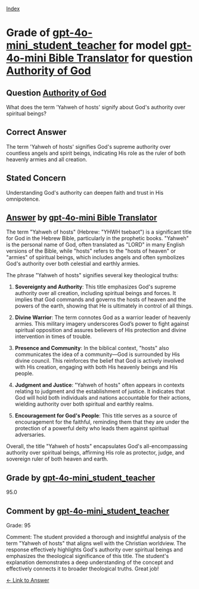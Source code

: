 
[Index](../../../../index.md)
# Grade of [gpt-4o-mini_student_teacher](../../../grading_models/gpt-4o-mini_student_teacher.md) for model [gpt-4o-mini Bible Translator](../../../answering_models/gpt-4o-mini_Bible_Translator.md) for question [Authority of God](../../../questions/Authority_of_God.md)

## Question [Authority of God](../../../questions/Authority_of_God.md)
What does the term 'Yahweh of hosts' signify about God's authority over spiritual beings?

## Correct Answer
The term 'Yahweh of hosts' signifies God's supreme authority over countless angels and spirit beings, indicating His role as the ruler of both heavenly armies and all creation.

## Stated Concern
Understanding God's authority can deepen faith and trust in His omnipotence.

## [Answer](../Authority_of_God.md) by [gpt-4o-mini Bible Translator](../../../answering_models/gpt-4o-mini_Bible_Translator.md)
The term "Yahweh of hosts" (Hebrew: "YHWH tsebaot") is a significant title for God in the Hebrew Bible, particularly in the prophetic books. "Yahweh" is the personal name of God, often translated as "LORD" in many English versions of the Bible, while "hosts" refers to the "hosts of heaven" or "armies" of spiritual beings, which includes angels and often symbolizes God's authority over both celestial and earthly armies.

The phrase "Yahweh of hosts" signifies several key theological truths:

1. **Sovereignty and Authority**: This title emphasizes God's supreme authority over all creation, including spiritual beings and forces. It implies that God commands and governs the hosts of heaven and the powers of the earth, showing that He is ultimately in control of all things.

2. **Divine Warrior**: The term connotes God as a warrior leader of heavenly armies. This military imagery underscores God’s power to fight against spiritual opposition and assures believers of His protection and divine intervention in times of trouble.

3. **Presence and Community**: In the biblical context, "hosts" also communicates the idea of a community—God is surrounded by His divine council. This reinforces the belief that God is actively involved with His creation, engaging with both His heavenly beings and His people.

4. **Judgment and Justice**: "Yahweh of hosts" often appears in contexts relating to judgment and the establishment of justice. It indicates that God will hold both individuals and nations accountable for their actions, wielding authority over both spiritual and earthly realms.

5. **Encouragement for God's People**: This title serves as a source of encouragement for the faithful, reminding them that they are under the protection of a powerful deity who leads them against spiritual adversaries.

Overall, the title "Yahweh of hosts" encapsulates God's all-encompassing authority over spiritual beings, affirming His role as protector, judge, and sovereign ruler of both heaven and earth.

## Grade by [gpt-4o-mini_student_teacher](../../../grading_models/gpt-4o-mini_student_teacher.md)
95.0

## Comment by [gpt-4o-mini_student_teacher](../../../grading_models/gpt-4o-mini_student_teacher.md)
Grade: 95

Comment: The student provided a thorough and insightful analysis of the term "Yahweh of hosts" that aligns well with the Christian worldview. The response effectively highlights God's authority over spiritual beings and emphasizes the theological significance of this title. The student's explanation demonstrates a deep understanding of the concept and effectively connects it to broader theological truths. Great job!

[&lt;- Link to Answer](../Authority_of_God.md)
